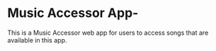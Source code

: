 # Music Accessor App-
This is a Music Accessor web app for users to access songs that are available in this app.
